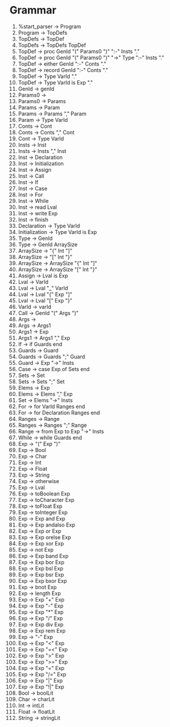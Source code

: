 # Grammar
1. %start_parser -> Program
1. Program -> TopDefs
1. TopDefs -> TopDef
1. TopDefs -> TopDefs TopDef
1. TopDef -> proc GenId "(" Params0 ")" ":-" Insts "."
1. TopDef -> proc GenId "(" Params0 ")" "->" Type ":-" Insts "."
1. TopDef -> either GenId ":-" Conts "."
1. TopDef -> record GenId ":-" Conts "."
1. TopDef -> Type VarId "."
1. TopDef -> Type VarId is Exp "."
1. GenId -> genId
1. Params0 ->
1. Params0 -> Params
1. Params -> Param
1. Params -> Params "," Param
1. Param -> Type VarId
1. Conts -> Cont
1. Conts -> Conts "," Cont
1. Cont -> Type VarId
1. Insts -> Inst
1. Insts -> Insts "," Inst
1. Inst -> Declaration
1. Inst -> Initialization
1. Inst -> Assign
1. Inst -> Call
1. Inst -> If
1. Inst -> Case
1. Inst -> For
1. Inst -> While
1. Inst -> read Lval
1. Inst -> write Exp
1. Inst -> finish
1. Declaration -> Type VarId
1. Initialization -> Type VarId is Exp
1. Type -> GenId
1. Type -> GenId ArraySize
1. ArraySize -> "{" Int "]"
1. ArraySize -> "[" Int "}"
1. ArraySize -> ArraySize "{" Int "]"
1. ArraySize -> ArraySize "[" Int "}"
1. Assign -> Lval is Exp
1. Lval -> VarId
1. Lval -> Lval "_" VarId
1. Lval -> Lval "{" Exp "]"
1. Lval -> Lval "[" Exp "}"
1. VarId -> varId
1. Call -> GenId "(" Args ")"
1. Args ->
1. Args -> Args1
1. Args1 -> Exp
1. Args1 -> Args1 "," Exp
1. If -> if Guards end
1. Guards -> Guard
1. Guards -> Guards ";" Guard
1. Guard -> Exp "->" Insts
1. Case -> case Exp of Sets end
1. Sets -> Set
1. Sets -> Sets ";" Set
1. Elems -> Exp
1. Elems -> Elems "," Exp
1. Set -> Elems "->" Insts
1. For -> for VarId Ranges end
1. For -> for Declaration Ranges end
1. Ranges -> Range
1. Ranges -> Ranges ";" Range
1. Range -> from Exp to Exp "->" Insts
1. While -> while Guards end
1. Exp -> "(" Exp ")"
1. Exp -> Bool
1. Exp -> Char
1. Exp -> Int
1. Exp -> Float
1. Exp -> String
1. Exp -> otherwise
1. Exp -> Lval
1. Exp -> toBoolean Exp
1. Exp -> toCharacter Exp
1. Exp -> toFloat Exp
1. Exp -> toInteger Exp
1. Exp -> Exp and Exp
1. Exp -> Exp andalso Exp
1. Exp -> Exp or Exp
1. Exp -> Exp orelse Exp
1. Exp -> Exp xor Exp
1. Exp -> not Exp
1. Exp -> Exp band Exp
1. Exp -> Exp bor Exp
1. Exp -> Exp bsl Exp
1. Exp -> Exp bsr Exp
1. Exp -> Exp bxor Exp
1. Exp -> bnot Exp
1. Exp -> length Exp
1. Exp -> Exp "+" Exp
1. Exp -> Exp "-" Exp
1. Exp -> Exp "*" Exp
1. Exp -> Exp "/" Exp
1. Exp -> Exp div Exp
1. Exp -> Exp rem Exp
1. Exp -> "-" Exp
1. Exp -> Exp "<" Exp
1. Exp -> Exp "=<" Exp
1. Exp -> Exp ">" Exp
1. Exp -> Exp ">=" Exp
1. Exp -> Exp "=" Exp
1. Exp -> Exp "/=" Exp
1. Exp -> Exp "|" Exp
1. Exp -> Exp "!|" Exp
1. Bool -> boolLit
1. Char -> charLit
1. Int -> intLit
1. Float -> floatLit
1. String -> stringLit
